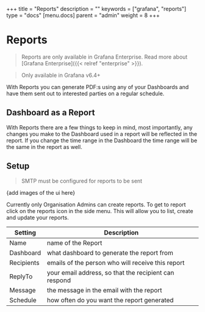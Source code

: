 +++
title = "Reports"
description = ""
keywords = ["grafana", "reports"]
type = "docs"
[menu.docs]
parent = "admin"
weight = 8
+++

# Reports

> Reports are only available in Grafana Enterprise. Read more about [Grafana Enterprise]({{< relref "enterprise" >}}).

> Only available in Grafana v6.4+

With Reports you can generate PDF:s using any of your Dashboards and have them sent out to interested parties on a regular schedule.

## Dashboard as a Report

With Reports there are a few things to keep in mind, most importantly, any changes you make to the Dashboard used in a report will be reflected in the report. If you change the time range in the Dashboard the time range will be the same in the report as well. 

## Setup

> SMTP must be configured for reports to be sent

{add images of the ui here}

Currently only Organisation Admins can create reports. To get to report click on the reports icon in the side menu. This will allow you to list, create and update your reports. 

| Setting      | Description                                                       |
| --------------|------------------------------------------------------------------ |
| Name          | name of the Report                                                |
| Dashboard     | what dashboard to generate the report from                        |
| Recipients    | emails of the person who will receive this report                 | 
| ReplyTo       | your email address, so that the recipient can respond             |
| Message       | the message in the email with the report                          |
| Schedule      | how often do you want the report generated                        |
